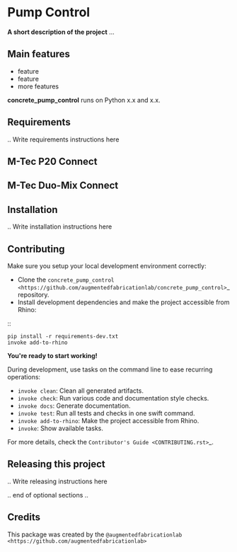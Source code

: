 # Pump Control

**A short description of the project** ...

Main features
-------------

* feature
* feature
* more features

**concrete_pump_control** runs on Python x.x and x.x.

Requirements
------------

.. Write requirements instructions here

## M-Tec P20 Connect

## M-Tec Duo-Mix Connect

Installation
------------

.. Write installation instructions here


Contributing
------------

Make sure you setup your local development environment correctly:

* Clone the `concrete_pump_control <https://github.com/augmentedfabricationlab/concrete_pump_control>`_ repository.
* Install development dependencies and make the project accessible from Rhino:

::

    pip install -r requirements-dev.txt
    invoke add-to-rhino

**You're ready to start working!**

During development, use tasks on the
command line to ease recurring operations:

* ``invoke clean``: Clean all generated artifacts.
* ``invoke check``: Run various code and documentation style checks.
* ``invoke docs``: Generate documentation.
* ``invoke test``: Run all tests and checks in one swift command.
* ``invoke add-to-rhino``: Make the project accessible from Rhino.
* ``invoke``: Show available tasks.

For more details, check the `Contributor's Guide <CONTRIBUTING.rst>`_.


Releasing this project
----------------------

.. Write releasing instructions here


.. end of optional sections
..

Credits
-------------

This package was created by the `@augmentedfabricationlab <https://github.com/augmentedfabricationlab>`
